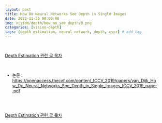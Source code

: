 ```yaml
---
layout: post
title: How Do Neural Networks See Depth in Single Images
date: 2022-11-26 00:00:00
img: vision/depth/how_nn_see_depth/0.png
categories: [vision-depth]
tags: [depth estimation, neural network, depth, cvpr] # add tag
---
```


<br>

[Depth Estimation 관련 글 목차](https://gaussian37.github.io/vision-depth-table/)

<br>

- 논문 : https://openaccess.thecvf.com/content_ICCV_2019/papers/van_Dijk_How_Do_Neural_Networks_See_Depth_in_Single_Images_ICCV_2019_paper.pdf

<br>



<br>

[Depth Estimation 관련 글 목차](https://gaussian37.github.io/vision-depth-table/)

<br>
